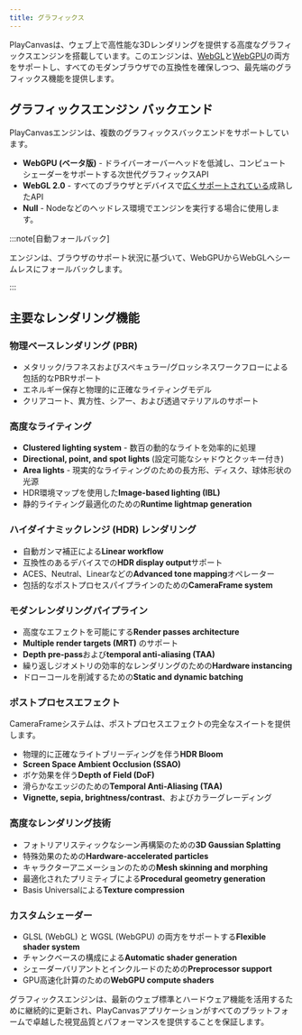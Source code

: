 ```yaml
---
title: グラフィックス
---
```


PlayCanvasは、ウェブ上で高性能な3Dレンダリングを提供する高度なグラフィックスエンジンを搭載しています。このエンジンは、[WebGL](https://developer.mozilla.org/en-US/docs/Web/API/WebGL_API)と[WebGPU](https://developer.mozilla.org/en-US/docs/Web/API/WebGPU_API)の両方をサポートし、すべてのモダンブラウザでの互換性を確保しつつ、最先端のグラフィックス機能を提供します。

## グラフィックスエンジン バックエンド

PlayCanvasエンジンは、複数のグラフィックスバックエンドをサポートしています。

* **WebGPU (ベータ版)** - ドライバーオーバーヘッドを低減し、コンピュートシェーダーをサポートする次世代グラフィックスAPI
* **WebGL 2.0** - すべてのブラウザとデバイスで[広くサポートされている](https://caniuse.com/webgl2)成熟したAPI
* **Null** - Nodeなどのヘッドレス環境でエンジンを実行する場合に使用します。

:::note[自動フォールバック]

エンジンは、ブラウザのサポート状況に基づいて、WebGPUからWebGLへシームレスにフォールバックします。

:::

## 主要なレンダリング機能

### 物理ベースレンダリング (PBR)

* メタリック/ラフネスおよびスペキュラー/グロッシネスワークフローによる包括的なPBRサポート
* エネルギー保存と物理的に正確なライティングモデル
* クリアコート、異方性、シアー、および透過マテリアルのサポート

### 高度なライティング

* **Clustered lighting system** - 数百の動的なライトを効率的に処理
* **Directional, point, and spot lights** (設定可能なシャドウとクッキー付き)
* **Area lights** - 現実的なライティングのための長方形、ディスク、球体形状の光源
* HDR環境マップを使用した**Image-based lighting (IBL)**
* 静的ライティング最適化のための**Runtime lightmap generation**

### ハイダイナミックレンジ (HDR) レンダリング

* 自動ガンマ補正による**Linear workflow**
* 互換性のあるデバイスでの**HDR display output**サポート
* ACES、Neutral、Linearなどの**Advanced tone mapping**オペレーター
* 包括的なポストプロセスパイプラインのための**CameraFrame system**

### モダンレンダリングパイプライン

* 高度なエフェクトを可能にする**Render passes architecture**
* **Multiple render targets (MRT)** のサポート
* **Depth pre-pass**および**temporal anti-aliasing (TAA)**
* 繰り返しジオメトリの効率的なレンダリングのための**Hardware instancing**
* ドローコールを削減するための**Static and dynamic batching**

### ポストプロセスエフェクト

CameraFrameシステムは、ポストプロセスエフェクトの完全なスイートを提供します。

* 物理的に正確なライトブリーディングを伴う**HDR Bloom**
* **Screen Space Ambient Occlusion (SSAO)**
* ボケ効果を伴う**Depth of Field (DoF)**
* 滑らかなエッジのための**Temporal Anti-Aliasing (TAA)**
* **Vignette, sepia, brightness/contrast**、およびカラーグレーディング

### 高度なレンダリング技術

* フォトリアリスティックなシーン再構築のための**3D Gaussian Splatting**
* 特殊効果のための**Hardware-accelerated particles**
* キャラクターアニメーションのための**Mesh skinning and morphing**
* 最適化されたプリミティブによる**Procedural geometry generation**
* Basis Universalによる**Texture compression**

### カスタムシェーダー

* GLSL (WebGL) と WGSL (WebGPU) の両方をサポートする**Flexible shader system**
* チャンクベースの構成による**Automatic shader generation**
* シェーダーバリアントとインクルードのための**Preprocessor support**
* GPU高速化計算のための**WebGPU compute shaders**

グラフィックスエンジンは、最新のウェブ標準とハードウェア機能を活用するために継続的に更新され、PlayCanvasアプリケーションがすべてのプラットフォームで卓越した視覚品質とパフォーマンスを提供することを保証します。
